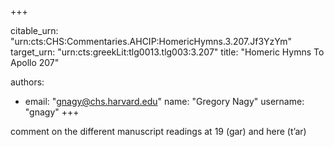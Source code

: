 +++


citable_urn: "urn:cts:CHS:Commentaries.AHCIP:HomericHymns.3.207.Jf3YzYm"
target_urn: "urn:cts:greekLit:tlg0013.tlg003:3.207"
title: "Homeric Hymns To Apollo 207"

authors:
- email: "gnagy@chs.harvard.edu"
  name: "Gregory Nagy"
  username: "gnagy"
+++

<p>comment on the different manuscript readings at 19 (gar) and here (t’ar)</p>